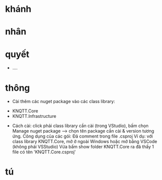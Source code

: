 # khánh

# nhân

# quyết

- ....

# thông

- Cài thêm các nuget package vào các class library:

* KNQTT.Core
* KNQTT.Infrastructure

- Cách cài: click phải class library cần cài (trong VStudio), bấm chọn Manage nuget package
  --> chọn tên package cần cài & version tương ứng.
  Công dụng của các gói: Đã comment trong file .csproj
  Ví dụ: với class library KNQTT.Core, mở ở ngoài Windows hoặc mở bằng VSCode (không phải VSStudio)
  Vừa bấm show folder KNQTT.Core ra đã thấy 1 file có tên 'KNQTT.Core.csproj'

# tú
